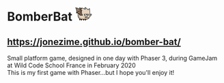 # BomberBat ![The Bat](./assets/player.png)

## https://jonezime.github.io/bomber-bat/

Small platform game, designed in one day with Phaser 3, during GameJam at Wild Code School France in February 2020  
This is my first game with Phaser...but I hope you'll enjoy it!

